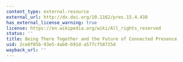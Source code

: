 ```yaml
---
content_type: external-resource
external_url: http://dx.doi.org/10.1162/pres.15.4.438
has_external_license_warning: true
license: https://en.wikipedia.org/wiki/All_rights_reserved
status: ''
title: Being There Together and the Future of Connected Presence
uid: 2ce8f05b-93e5-4ab0-b91d-a577cf58725d
wayback_url: ''
---
```

